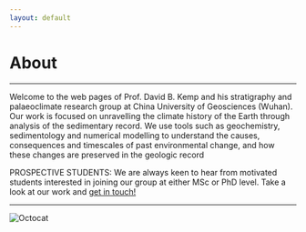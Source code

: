 ```yaml
---
layout: default
---
```


# About
* * *
Welcome to the web pages of Prof. David B. Kemp and his stratigraphy and palaeoclimate research group at China University of Geosciences (Wuhan). Our work is focused on unravelling the climate history of the Earth through analysis of the sedimentary record. We use tools such as geochemistry, sedimentology and numerical modelling to understand the causes, consequences and timescales of past environmental change, and how these changes are preserved in the geologic record

PROSPECTIVE STUDENTS: We are always keen to hear from motivated students interested in joining our group at either MSc or PhD level. Take a look at our work and [get in touch!](mailto:davidkemp@cug.edu.cn)
* * *

![Octocat](https://github.githubassets.com/images/icons/emoji/octocat.png)
